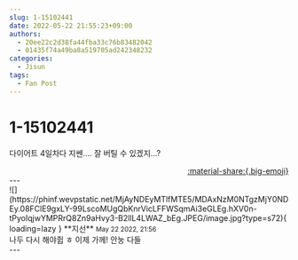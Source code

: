 ```yaml
---
slug: 1-15102441
date: 2022-05-22 21:55:23+09:00
authors:
  - 20ee22c2d38fa44fba33c76b83482042
  - 01435f74a49ba8a519705ad242348232
categories:
  - Jisun
tags:
  - Fan Post
---
```


# 1-15102441

<div class="post-container" markdown="1">
<div class="content-container md-sidebar__scrollwrap" markdown="1">

다이어트 4일차다 지쎈.... 잘 버틸 수 있겠지...?

</div>
</div>

<div style="text-align: right;" markdown="1">
<a href="https://weverse.io/fromis9/fanpost/1-15102441" style="text-align: right;">:material-share:{.big-emoji}</a>
</div>
---

<div class="comments-container md-sidebar__scrollwrap" markdown="1">
<div class="comment" markdown="1">
<div class='id-container' markdown="1">
![](https://phinf.wevpstatic.net/MjAyNDEyMTlfMTE5/MDAxNzM0NTgzMjY0NDEy.08FClE9gxLY-99LscoMUgQbKnrVicLFFWSqmAi3eGLEg.hXV0n-tPyoIqjwYMPRrQ8Zn9aHvy3-B2llL4LWAZ_bEg.JPEG/image.jpg?type=s72){ loading=lazy }
**<span class="artist">지선</span>** <small>May 22 2022, 21:56</small><br>
</div>
<div class='comment-body' markdown="1">
나두 다시 해야쥡 ㅎ 이제 가께! 안눙 다들
</div>
</div>
</div>
---
